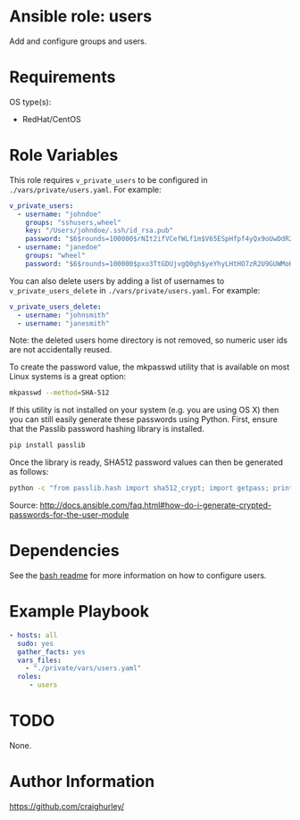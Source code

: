 # Ansible role: users

Add and configure groups and users.

# Requirements

OS type(s):
- RedHat/CentOS

# Role Variables

This role requires `v_private_users` to be configured in `./vars/private/users.yaml`.  For example:

```yaml
v_private_users:
  - username: "johndoe"
    groups: "sshusers,wheel"
    key: "/Users/johndoe/.ssh/id_rsa.pub"
    password: "$6$rounds=100000$rNIt2ifVCefWLf1m$V65ESpHfpf4yQx9oUwDdR2tBM9TKg2ZaRZ50v.a8gnT3GEuivFZL4Sijexel5bRgZxbi4uuzX6ErYgr/ZlC8r0"
  - username: "janedoe"
    groups: "wheel"
    password: "$6$rounds=100000$pxo3TtGDUjvgQ0gh$yeYhyLHtHO7zR2U9GUWMoHaByvQCj410diEofYr/OsHgnEBJ3XATSGghTK41YdKnhroiEsCEsTZxuTPWxOX/h/"
```

You can also delete users by adding a list of usernames to `v_private_users_delete` in `./vars/private/users.yaml`.  For example:

```yaml
v_private_users_delete:
  - username: "johnsmith"
  - username: "janesmith"
```

Note: the deleted users home directory is not removed, so numeric user ids are not accidentally reused.

To create the password value, the mkpasswd utility that is available on most Linux systems is a great option:

```bash
mkpasswd --method=SHA-512
```

If this utility is not installed on your system (e.g. you are using OS X) then you can still easily generate these passwords using Python. First, ensure that the Passlib password hashing library is installed.

```bash
pip install passlib
```

Once the library is ready, SHA512 password values can then be generated as follows:

```bash
python -c "from passlib.hash import sha512_crypt; import getpass; print sha512_crypt.encrypt(getpass.getpass())"
```

Source: http://docs.ansible.com/faq.html#how-do-i-generate-crypted-passwords-for-the-user-module

# Dependencies

See the [bash readme](../bash/) for more information on how to configure users.

# Example Playbook

```yaml
- hosts: all
  sudo: yes
  gather_facts: yes
  vars_files:
    - "./private/vars/users.yaml"
  roles:
     - users
```

# TODO

None.

# Author Information

https://github.com/craighurley/
